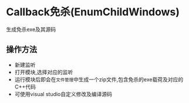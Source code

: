 # Callback免杀(EnumChildWindows)

生成免杀exe及其源码

## 操作方法
+ 新建监听
+ 打开模块,选择对应的监听
+ 运行模块后即会在`文件管理`中生成一个zip文件,包含免杀的exe载荷及对应的C++代码
+ 可使用visual studio自定义修改及编译源码


